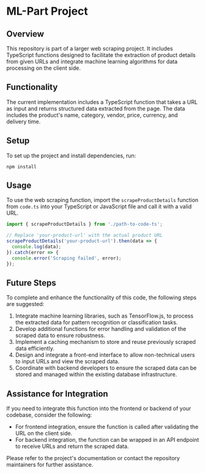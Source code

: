 # ML-Part Project

## Overview

This repository is part of a larger web scraping project. It includes TypeScript functions designed to facilitate the extraction of product details from given URLs and integrate machine learning algorithms for data processing on the client side.

## Functionality

The current implementation includes a TypeScript function that takes a URL as input and returns structured data extracted from the page. The data includes the product's name, category, vendor, price, currency, and delivery time.

## Setup

To set up the project and install dependencies, run:

```
npm install
```

## Usage

To use the web scraping function, import the `scrapeProductDetails` function from `code.ts` into your TypeScript or JavaScript file and call it with a valid URL.

```typescript
import { scrapeProductDetails } from './path-to-code-ts';

// Replace 'your-product-url' with the actual product URL
scrapeProductDetails('your-product-url').then(data => {
  console.log(data);
}).catch(error => {
  console.error('Scraping failed', error);
});
```

## Future Steps

To complete and enhance the functionality of this code, the following steps are suggested:

1. Integrate machine learning libraries, such as TensorFlow.js, to process the extracted data for pattern recognition or classification tasks.
2. Develop additional functions for error handling and validation of the scraped data to ensure robustness.
3. Implement a caching mechanism to store and reuse previously scraped data efficiently.
4. Design and integrate a front-end interface to allow non-technical users to input URLs and view the scraped data.
5. Coordinate with backend developers to ensure the scraped data can be stored and managed within the existing database infrastructure.

## Assistance for Integration

If you need to integrate this function into the frontend or backend of your codebase, consider the following:

- For frontend integration, ensure the function is called after validating the URL on the client side.
- For backend integration, the function can be wrapped in an API endpoint to receive URLs and return the scraped data.

Please refer to the project's documentation or contact the repository maintainers for further assistance.

